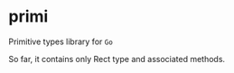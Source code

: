 primi
=====


Primitive types library for `Go`

So far, it contains only Rect type and associated methods.

